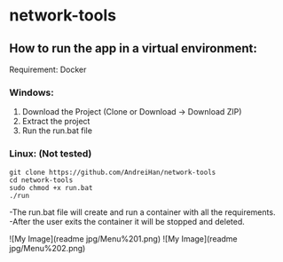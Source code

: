 # network-tools

## How to run the app in a virtual environment:
Requirement: Docker

### Windows:
1. Download the Project (Clone or Download -> Download ZIP)
2. Extract the project
3. Run the run.bat file

### Linux: (Not tested)
```
git clone https://github.com/AndreiHan/network-tools
cd network-tools
sudo chmod +x run.bat
./run 
```

-The run.bat file will create and run a container with all the requirements.<br/>
-After the user exits the container it will be stopped and deleted.

![My Image](readme jpg/Menu%201.png)
![My Image](readme jpg/Menu%202.png)